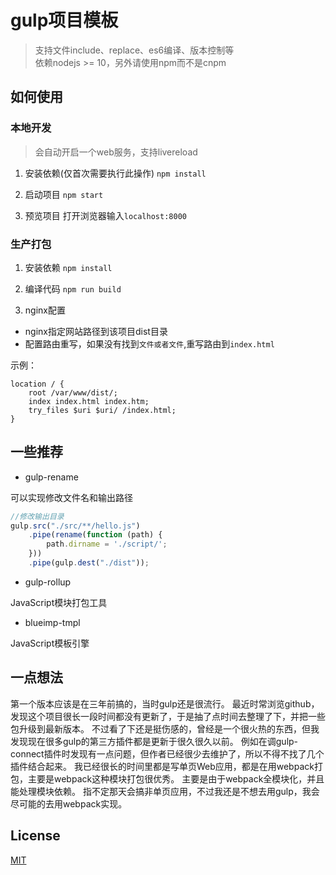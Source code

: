 # gulp项目模板

> 支持文件include、replace、es6编译、版本控制等<br/>
> 依赖nodejs >= 10，另外请使用npm而不是cnpm

## 如何使用

### 本地开发

>会自动开启一个web服务，支持livereload

1. 安装依赖(仅首次需要执行此操作)
`npm install`

2. 启动项目
`npm start`

3. 预览项目
打开浏览器输入`localhost:8000`


### 生产打包

1. 安装依赖
`npm install`

2. 编译代码
`npm run build`

3. nginx配置
* nginx指定网站路径到该项目dist目录
* 配置路由重写，如果没有找到`文件或者文件`,重写路由到`index.html`

示例：
```
location / {
    root /var/www/dist/;
    index index.html index.htm;
    try_files $uri $uri/ /index.html;
}
```

## 一些推荐

* gulp-rename

可以实现修改文件名和输出路径

```javascript
//修改输出目录
gulp.src("./src/**/hello.js")
    .pipe(rename(function (path) {
        path.dirname = './script/';
    }))
    .pipe(gulp.dest("./dist"));
```

* gulp-rollup

JavaScript模块打包工具

* blueimp-tmpl

JavaScript模板引擎

## 一点想法
第一个版本应该是在三年前搞的，当时gulp还是很流行。
最近时常浏览github，发现这个项目很长一段时间都没有更新了，于是抽了点时间去整理了下，并把一些包升级到最新版本。
不过看了下还是挺伤感的，曾经是一个很火热的东西，但我发现现在很多gulp的第三方插件都是更新于很久很久以前。
例如在调gulp-connect插件时发现有一点问题，但作者已经很少去维护了，所以不得不找了几个插件结合起来。
我已经很长的时间里都是写单页Web应用，都是在用webpack打包，主要是webpack这种模块打包很优秀。
主要是由于webpack全模块化，并且能处理模块依赖。
指不定那天会搞非单页应用，不过我还是不想去用gulp，我会尽可能的去用webpack实现。

## License
[MIT](http://opensource.org/licenses/MIT)
